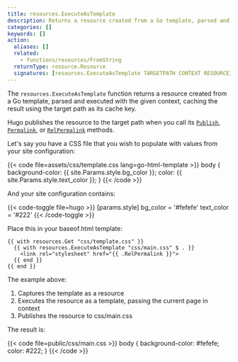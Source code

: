 ```yaml
---
title: resources.ExecuteAsTemplate
description: Returns a resource created from a Go template, parsed and executed with the given context.
categories: []
keywords: []
action:
  aliases: []
  related:
    - functions/resources/FromString
  returnType: resource.Resource
  signatures: [resources.ExecuteAsTemplate TARGETPATH CONTEXT RESOURCE]
---
```


The `resources.ExecuteAsTemplate` function returns a resource created from a Go template, parsed and executed with the given context, caching the result using the target path as its cache key.

Hugo publishes the resource to the target path when you call its [`Publish`], [`Permalink`], or [`RelPermalink`] methods.

[`publish`]: /methods/resource/publish
[`permalink`]: /methods/resource/permalink
[`relpermalink`]: /methods/resource/relpermalink

Let's say you have a CSS file that you wish to populate with values from your site configuration:

{{< code file=assets/css/template.css lang=go-html-template >}}
body {
  background-color: {{ site.Params.style.bg_color }};
  color: {{ site.Params.style.text_color }};
}
{{< /code >}}

And your site configuration contains:

{{< code-toggle file=hugo >}}
[params.style]
bg_color = '#fefefe'
text_color = '#222'
{{< /code-toggle >}}

Place this in your baseof.html template:

```go-html-template
{{ with resources.Get "css/template.css" }}
  {{ with resources.ExecuteAsTemplate "css/main.css" $ . }}
    <link rel="stylesheet" href="{{ .RelPermalink }}">
  {{ end }}
{{ end }}
```

The example above:

1. Captures the template as a resource
2. Executes the resource as a template, passing the current page in context
3. Publishes the resource to css/main.css

The result is:

{{< code file=public/css/main.css >}}
body {
  background-color: #fefefe;
  color: #222;
}
{{< /code >}}
